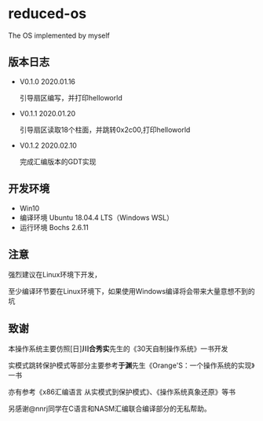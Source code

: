 # reduced-os
The OS implemented by myself

## 版本日志

- V0.1.0	2020.01.16

  引导扇区编写，并打印helloworld

- V0.1.1	2020.01.20

  引导扇区读取18个柱面，并跳转0x2c00,打印helloworld

- V0.1.2    2020.02.10

  完成汇编版本的GDT实现

  

## 开发环境

- Win10
- 编译环境 Ubuntu 18.04.4 LTS（Windows WSL）
- 运行环境 Bochs 2.6.11

## 注意

强烈建议在Linux环境下开发，

至少编译环节要在Linux环境下，如果使用Windows编译将会带来大量意想不到的坑

## 致谢

本操作系统主要仿照[日]**川合秀实**先生的《30天自制操作系统》一书开发

实模式跳转保护模式等部分主要参考**于渊**先生《Orange'S：一个操作系统的实现》一书

亦有参考《x86汇编语言  从实模式到保护模式》、《操作系统真象还原》等书

另感谢@nnrj同学在C语言和NASM汇编联合编译部分的无私帮助。



